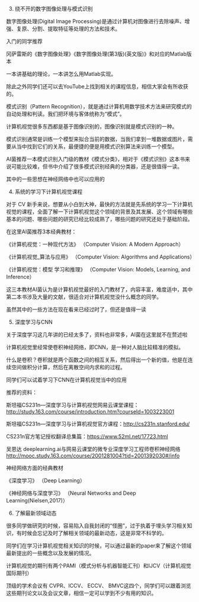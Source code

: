 

3. 绕不开的数字图像处理与模式识别

数字图像处理(Digital Image Processing)是通过计算机对图像进行去除噪声、增强、复原、分割、提取特征等处理的方法和技术。

入门的同学推荐

冈萨雷斯的《数字图像处理》《数字图像处理(第3版)(英文版)》和对应的Matlab版本

一本讲基础的理论，一本讲怎么用Matlab实现。

除此之外同学们还可以去YouTube上找到相关的课程信息，相信大家会有所收获的。

模式识别（Pattern Recognition），就是通过计算机用数学技术方法来研究模式的自动处理和判读。我们把环境与客体统称为“模式”。

计算机视觉很多东西都是基于图像识别的，图像识别就是模式识别的一种。

模式识别通常是训练一个模型来拟合当前的数据，当我们拿到一堆数据或图片，需要从当中找到它们的关系，最便捷的便是用模式识别算法来训练一个模型。


AI菌推荐一本模式识别入门级的教材《模式分类》，相对于《模式识别》这本书来说可能比较难，但书中介绍了很多模式识别经典的分类器，还是很值得一读。



其中的一些思想在神经网络中也可以应用的

4. 系统的学习下计算机视觉课程



对于 CV 新手来说，想要从小白到大神，最快的方法就是先系统的学习一下计算机视觉的课程，全面了解一下计算机视觉这个领域的背景及其发展、这个领域有哪些基本的问题、哪些问题的研究已经比较成熟了，哪些问题的研究还处于基础阶段。

在这里AI菌推荐3本经典教材：

《计算机视觉：一种现代方法》
（Computer Vision: A Modern Approach）

《计算机视觉_算法与应用》
（Computer Vision: Algorithms and Applications）

《计算机视觉：模型 学习和推理》
（Computer Vision: Models, Learning, and Inference）


这三本教材AI菌认为是计算机视觉最好的入门教材了，内容丰富，难度适中，其中第二本书涉及大量的文献，很适合对计算机视觉没什么概念的同学。

虽然其中的一些方法在现在看来已经过时了，但还是值得一读



5. 深度学习与CNN

关于深度学习这几年讲的已经太多了，资料也非常多，AI菌在这里就不在赘述啦

计算机视觉里经常使卷积神经网络，即CNN，是一种对人脑比较精准的模拟。

什么是卷积？卷积就是两个函数之间的相互关系，然后得出一个新的值，他是在连续空间做积分计算，然后在离散空间内求和的过程。

同学们可以试着学习下CNN在计算机视觉当中的应用

推荐的资料：

斯坦福CS231n—深度学习与计算机视觉网易云课堂课程：http://study.163.com/course/introduction.htm?courseId=1003223001

斯坦福CS231n—深度学习与计算机视觉官方课程：http://cs231n.stanford.edu/

CS231n官方笔记授权翻译总集篇：https://www.52ml.net/17723.html

吴恩达 deeplearning.ai与网易云课堂的微专业深度学习工程师卷积神经网络
http://mooc.study.163.com/course/2001281004?tid=2001392030#/info

神经网络方面的经典教材

《深度学习》
（Deep Learning）


《神经⽹络与深度学习》
（Neural Networks and Deep Learning(Nielsen,2017)）





6. 了解最新领域动态

很多同学做研究的时候，容易陷入自我封闭的“怪圈”，过于执着于埋头学习相关知识，有时候会忘记及时了解相关领域的最新动态，这是非常不科学的。

同学们在学习计算机视觉相关知识的时候，可以通过最新的paper来了解这个领域最新提出的一些概念以及发展的情况。

计算机视觉的期刊有两个PAMI（模式分析与机器智能汇刊）和IJCV（计算机视觉国际期刊）

顶级的学术会议有 CVPR、ICCV、 ECCV、 BMVC这四个，同学们可以跟着浏览这些期刊论文以及会议文章，相信一定可以学到不少有用的知识。
